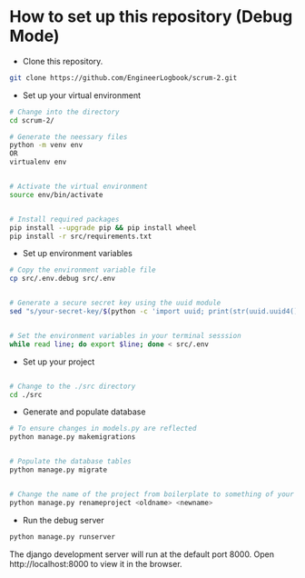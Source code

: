 # How to set up this repository (Debug Mode)


* Clone this repository.

```bash
git clone https://github.com/EngineerLogbook/scrum-2.git
```


* Set up your virtual environment

```bash
# Change into the directory
cd scrum-2/

# Generate the neessary files
python -m venv env
OR
virtualenv env


# Activate the virtual environment
source env/bin/activate


# Install required packages
pip install --upgrade pip && pip install wheel
pip install -r src/requirements.txt
```

* Set up environment variables

```bash
# Copy the environment variable file
cp src/.env.debug src/.env


# Generate a secure secret key using the uuid module
sed "s/your-secret-key/$(python -c 'import uuid; print(str(uuid.uuid4()));')/" src/.env -i


# Set the environment variables in your terminal sesssion
while read line; do export $line; done < src/.env
```
* Set up your project

```bash

# Change to the ./src directory
cd ./src
```
* Generate and populate database

```bash
# To ensure changes in models.py are reflected
python manage.py makemigrations


# Populate the database tables
python manage.py migrate


# Change the name of the project from boilerplate to something of your choice
python manage.py renameproject <oldname> <newname>
```

* Run the debug server

```bash
python manage.py runserver
```

The django  development server will run at the default port 8000. Open http://localhost:8000 to view it in the browser.
